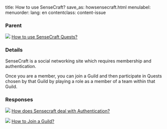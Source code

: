 title: How to use SenseCraft?
save_as: howsensecraft.html
menulabel:
menuorder:
lang: en
contentclass: content-issue

### Parent

![]({static}/images/ibis/issue_sm.png) [How to use SenseCraft Quests?](usequests.html)

### Details

SenseCraft is a social networking site which requires membership and authentication.

Once you are a member, you can join a Guild and then participate in Quests chosen by that Guild by playing a role as a member of a team within that Guild.

### Responses

![]({static}/images/ibis/issue_sm.png) [How does Sensecraft deal with Authentication?](howauthenticate.html)

![]({static}/images/ibis/issue_sm.png) [How to Join a Guild?](howjoinguild.html)